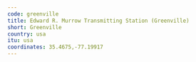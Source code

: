 ```yaml
---
code: greenville
title: Edward R. Murrow Transmitting Station (Greenville)
short: Greenville
country: usa
itu: usa
coordinates: 35.4675,-77.19917
---
```

